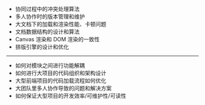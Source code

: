 - 协同过程中的冲突处理算法
- 多人协作时的版本管理和维护
- 大文档下的加载和渲染性能、卡顿问题
- 文档数据结构的设计和算法
- Canvas 渲染和 DOM 渲染的一致性
- 排版引擎的设计和优化

---

- 如何对模块之间进行功能解耦
- 如何进行大项目的代码组织和架构设计
- 大型前端项目的代码加载流程如何优化
- 大团队里多人协作导致的问题和解决方案
- 如何保证大型项目的开发效率/可维护性/可读性
